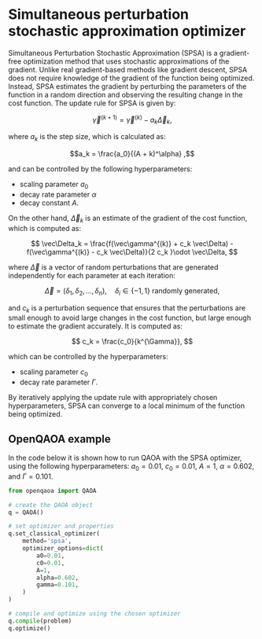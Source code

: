 # Simultaneous perturbation stochastic approximation optimizer
Simultaneous Perturbation Stochastic Approximation (SPSA) is a gradient-free optimization method that uses stochastic approximations of the gradient. Unlike real gradient-based methods like gradient descent, SPSA does not require knowledge of the gradient of the function being optimized. Instead, SPSA estimates the gradient by perturbing the parameters of the function in a random direction and observing the resulting change in the cost function. The update rule for SPSA is given by:

$$ \vec\gamma^{(k+1)} = \vec\gamma^{(k)} - a_k \vec\Delta_k, $$

where $a_k$ is the step size, which is calculated as:

$$a_k = \frac{a_0}{(A + k)^\alpha} ,$$

and can be controlled by the following hyperparameters:
 - scaling parameter $a_0$
 - decay rate parameter $\alpha$
 - decay constant $A$.

On the other hand, $\vec\Delta_k$ is an estimate of the gradient of the cost function, which is computed as:

$$ \vec\Delta_k = \frac{f(\vec\gamma^{(k)} + c_k \vec\Delta) - f(\vec\gamma^{(k)} - c_k \vec\Delta)}{2 c_k }\odot \vec\Delta, $$

where $\vec\Delta$ is a vector of random perturbations that are generated independently for each parameter at each iteration:

$$ \vec\Delta = (\delta_1, \delta_2, ..., \delta_n), \quad \delta_i \in \{-1, 1\} \text{ randomly generated}, $$

and $c_k$ is a perturbation sequence that ensures that the perturbations are small enough to avoid large changes in the cost function, but large enough to estimate the gradient accurately. It is computed as:

$$ c_k = \frac{c_0}{k^{\Gamma}}, $$

which can be controlled by the hyperparameters:
 - scaling parameter $c_0$
 - decay rate parameter $\Gamma$.

By iteratively applying the update rule with appropriately chosen hyperparameters, SPSA can converge to a local minimum of the function being optimized.

## OpenQAOA example
In the code below it is shown how to run QAOA with the SPSA optimizer, using the following hyperparameters: $a_0=0.01$, $c_0=0.01$, $A=1$, $\alpha=0.602$, and $\Gamma=0.101$.

```Python hl_lines="6 7 8 9 10 11 12 13 14 15 16"
from openqaoa import QAOA 

# create the QAOA object
q = QAOA()

# set optimizer and properties
q.set_classical_optimizer(
    method='spsa', 
    optimizer_options=dict(
        a0=0.01,
        c0=0.01,
        A=1,
        alpha=0.602,
        gamma=0.101,
    )
)

# compile and optimize using the chosen optimizer
q.compile(problem)
q.optimize()
```
